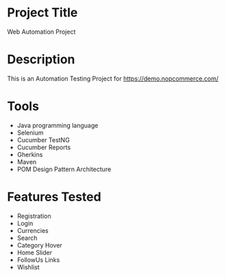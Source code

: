 # Project Title
Web Automation Project


# Description
This is an Automation Testing Project for https://demo.nopcommerce.com/

# Tools
* Java programming language
* Selenium
* Cucumber TestNG
* Cucumber Reports
* Gherkins
* Maven 
* POM Design Pattern Architecture

# Features Tested
* Registration
* Login
* Currencies
* Search
* Category Hover
* Home Slider
* FollowUs Links
* Wishlist



